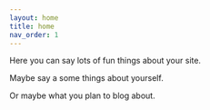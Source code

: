 ```yaml
---
layout: home
title: home
nav_order: 1
---
```


Here you can say lots of fun things about your site.

Maybe say a some things about yourself.

Or maybe what you plan to blog about.

